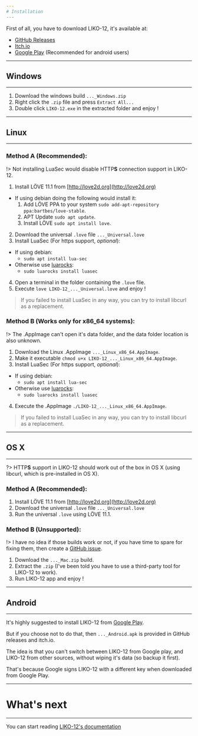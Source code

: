 ```yaml
---
# Installation
---
```


First of all, you have to download LIKO-12, it's available at:

- [GitHub Releases](https://github.com/LIKO-12/LIKO-12/releases)
- [Itch.io](https://ramilego4game.itch.io/liko12)
- [Google Play](https://play.google.com/store/apps/details?id=me.ramilego4game.liko12) (Recommended for android users)

---
## Windows
---

1. Download the windows build `..._Windows.zip`
2. Right click the `.zip` file and press `Extract All...`
3. Double click `LIKO-12.exe` in the extracted folder and enjoy !

---
## Linux
---

### Method A (Recommended):

!> Not installing LuaSec would disable HTTP**S** connection support in LIKO-12.

1. Install LÖVE 11.1 from [http://love2d.org](http://love2d.org)
  - If using debian doing the following would install it:
    1. Add LÖVE PPA to your system `sudo add-apt-repository ppa:bartbes/love-stable`.
    2. APT Update `sudo apt update`.
    3. Install LÖVE `sudo apt install love`.
2. Download the universal `.love` file `..._Universal.love`
3. Install LuaSec (For https support, _optional_):
  - If using debian:
    - `sudo apt install lua-sec`
  - Otherwise use [luarocks](https://luarocks.org/):
    - `sudo luarocks install luasec`
4. Open a terminal in the folder containing the `.love` file.
5. Execute `love LIKO-12_..._Universal.love` and enjoy !

> If you failed to install LuaSec in any way, you can try to install libcurl as a replacement.

### Method B (Works only for x86_64 systems):

!> The .AppImage can't open it's data folder, and the data folder location is also unknown.

1. Download the Linux .AppImage `..._Linux_x86_64.AppImage`.
2. Make it executable `chmod u+x LIKO-12_..._Linux_x86_64.AppImage`.
3. Install LuaSec (For https support, _optional_):
  - If using debian:
    - `sudo apt install lua-sec`
  - Otherwise use [luarocks](https://luarocks.org/):
    - `sudo luarocks install luasec`
4. Execute the .AppImage `./LIKO-12_..._Linux_x86_64.AppImage`.

> If you failed to install LuaSec in any way, you can try to install libcurl as a replacement.

---
## OS X
---

?> HTTP**S** support in LIKO-12 should work out of the box in OS X (using libcurl, which is pre-installed in OS X).

### Method A (Recommended):

1. Install LÖVE 11.1 from [http://love2d.org](http://love2d.org)
2. Download the universal `.love` file `..._Universal.love`
3. Run the universal `.love` using LÖVE 11.1.

### Method B (Unsupported):

!> I have no idea if those builds work or not, if you have time to spare for fixing them, then create a [GitHub issue](https://github.com/LIKO-12/LIKO-12/issues).

1. Download the `..._Mac.zip` build.
2. Extract the `.zip` (I've been told you have to use a third-party tool for LIKO-12 to work).
3. Run LIKO-12 app and enjoy !

---
## Android
---

It's highly suggested to install LIKO-12 from [Google Play](https://play.google.com/store/apps/details?id=me.ramilego4game.liko12).

But if you choose not to do that, then `..._Android.apk` is provided in GitHub releases and itch.io.

The idea is that you can't switch between LIKO-12 from Google play, and LIKO-12 from other sources, without wiping it's data (so backup it first).

That's because Google signs LIKO-12 with a different key when downloaded from Google Play.

---
# What's next
---

You can start reading [LIKO-12's documentation](/Documentation/)

